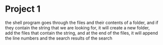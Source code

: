# Project 1

the shell program goes through the files and their contents of a folder, and if they contain the string that we are looking for, it will create a new folder, add the files that contain the string, and at the end of the files, it will append the line numbers and the search results of the search
